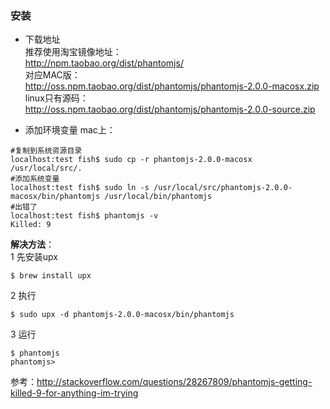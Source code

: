 ### 安装
- 下载地址    
推荐使用淘宝镜像地址：    
http://npm.taobao.org/dist/phantomjs/   
对应MAC版：    
http://oss.npm.taobao.org/dist/phantomjs/phantomjs-2.0.0-macosx.zip    
linux只有源码：    
http://oss.npm.taobao.org/dist/phantomjs/phantomjs-2.0.0-source.zip 
    

-  添加环境变量
mac上：   
```shell
#复制到系统资源目录
localhost:test fish$ sudo cp -r phantomjs-2.0.0-macosx /usr/local/src/.
#添加系统变量
localhost:test fish$ sudo ln -s /usr/local/src/phantomjs-2.0.0-macosx/bin/phantomjs /usr/local/bin/phantomjs
#出错了
localhost:test fish$ phantomjs -v
Killed: 9
```
**解决方法**：    
1 先安装upx
```shell 
$ brew install upx
```
2 执行
```shell
$ sudo upx -d phantomjs-2.0.0-macosx/bin/phantomjs
```
3 运行
```shell
$ phantomjs
phantomjs> 
```

参考：http://stackoverflow.com/questions/28267809/phantomjs-getting-killed-9-for-anything-im-trying 


